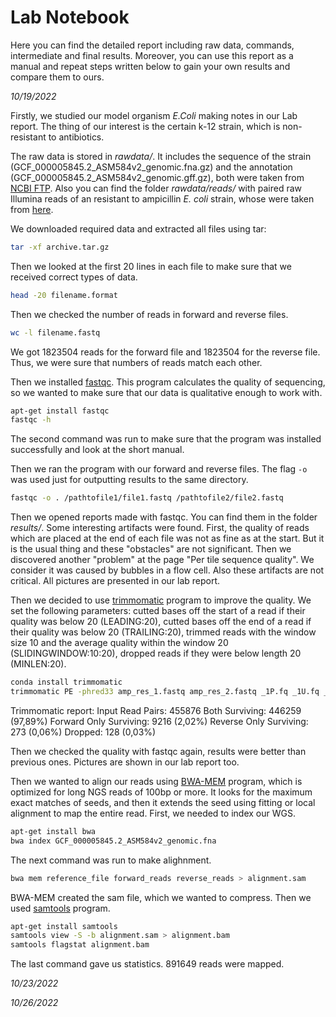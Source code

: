 # Lab Notebook

Here you can find the detailed report including raw data, commands, intermediate and final results. Moreover, you can use this report as a manual and repeat steps written below to gain your own results and compare them to ours.


*10/19/2022*

Firstly, we studied our model organism *E.Coli* making notes in our Lab report. The thing of our interest is the certain k-12 strain, which is non-resistant to antibiotics.

The raw data is stored in *rawdata/*. It includes the sequence of the strain (GCF_000005845.2_ASM584v2_genomic.fna.gz) and the annotation (GCF_000005845.2_ASM584v2_genomic.gff.gz), both were taken from [NCBI FTP](https://ftp.ncbi.nlm.nih.gov/genomes/all/GCF/000/005/845/GCF_000005845.2_ASM584v2/). Also you can find the folder *rawdata/reads/* with paired raw Illumina reads of an resistant to ampicillin *E. coli* strain, whose were taken from [here](https://doi.org/10.6084/m9.figshare.10006541.v3).

We downloaded required data and extracted all files using tar:

```bash
tar -xf archive.tar.gz
```

Then we looked at the first 20 lines in each file to make sure that we received correct types of data.

```bash
head -20 filename.format
```

Then we checked the number of reads in forward and reverse files.

```bash
wc -l filename.fastq
```

We got 1823504 reads for the forward file and 1823504 for the reverse file. Thus, we were sure that numbers of reads match each other.

Then we installed [fastqc](https://www.bioinformatics.babraham.ac.uk/projects/fastqc/). This program calculates the quality of sequencing, so we wanted to make sure that our data is qualitative enough to work with.

```bash
apt-get install fastqc
fastqc -h
```

The second command was run to make sure that the program was installed successfully and look at the short manual.

Then we ran the program with our forward and reverse files. The flag `-o` was used just for outputting results to the same directory.

```bash
fastqc -o . /pathtofile1/file1.fastq /pathtofile2/file2.fastq 
```

Then we opened reports made with fastqc. You can find them in the folder *results/*. Some interesting artifacts were found. First, the quality of reads which are placed at the end of each file was not as fine as at the start. But it is the usual thing and these "obstacles" are not significant. Then we discovered another "problem" at the page "Per tile sequence quality". We consider it was caused by bubbles in a flow cell. Also these artifacts are not critical. All pictures are presented in our lab report.

Then we decided to use [trimmomatic](http://www.usadellab.org/cms/?page=trimmomatic) program to improve the quality. We set the following parameters: cutted bases off the start of a read if their quality was below 20 (LEADING:20), cutted bases off the end of a read if their quality was below 20 (TRAILING:20), trimmed reads with the window size 10 and the average quality within the window 20 (SLIDINGWINDOW:10:20), dropped reads if they were below length 20 (MINLEN:20).

```bash
conda install trimmomatic
trimmomatic PE -phred33 amp_res_1.fastq amp_res_2.fastq _1P.fq _1U.fq _2P.fq _2U.fq LEADING:20 TRAILING:20 SLIDINGWINDOW:10:20 MINLEN:20
```
Trimmomatic report: Input Read Pairs: 455876 Both Surviving: 446259 (97,89%) Forward Only Surviving: 9216 (2,02%) Reverse Only Surviving: 273 (0,06%) Dropped: 128 (0,03%)

Then we checked the quality with fastqc again, results were better than previous ones. Pictures are shown in our lab report too.

Then we wanted to align our reads using [BWA-MEM](https://github.com/lh3/bwa) program, which is optimized for long NGS reads of 100bp or more. It looks for the maximum exact matches of seeds, and then it extends the seed using fitting or local alignment to map the entire read. First, we needed to index our WGS.

```bash
apt-get install bwa
bwa index GCF_000005845.2_ASM584v2_genomic.fna
```

The next command was run to make alighnment.

```bash
bwa mem reference_file forward_reads reverse_reads > alignment.sam
```

BWA-MEM created the sam file, which we wanted to compress. Then we used [samtools](http://www.htslib.org/) program. 

```bash
apt-get install samtools
samtools view -S -b alignment.sam > alignment.bam
samtools flagstat alignment.bam
```
The last command gave us statistics. 891649 reads were mapped.


*10/23/2022*

*10/26/2022*
